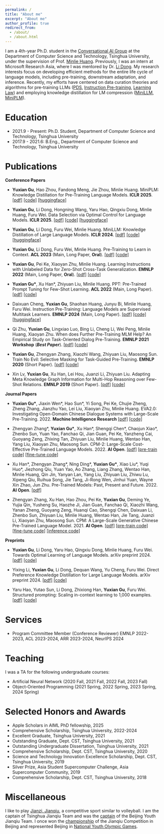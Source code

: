 ```yaml
---
permalink: /
title: "About me"
excerpt: "About me"
author_profile: true
redirect_from: 
  - /about/
  - /about.html
---
```


I am a 4th-year Ph.D. student in the [Conversational AI Group](http://coai.cs.tsinghua.edu.cn/) at the Department of Computer Science and Technology, Tsinghua University, 
under the supervision of Prof. [Minlie Huang](http://coai.cs.tsinghua.edu.cn/hml). 
Previously, I was an intern at Microsoft Research Asia, where I was mentored by Dr. [Li Dong](https://dong.li/). 
My research interests focus on developing efficient methods for the entire life cycle of language models, including pre-training, downstream adaptation, and inference.
Recently, my efforts have centered on data curation theories and algorithms for pre-training LLMs ([PDS](https://arxiv.org/pdf/2410.07064.pdf), [Instruction Pre-training](https://arxiv.org/pdf/2406.14491), [Learning Law](https://arxiv.org/pdf/2402.17759.pdf)) and employing knowledge distillation for LM compression ([MiniLLM](https://arxiv.org/abs/2306.08543), [MiniPLM](https://arxiv.org/pdf/2410.17215.pdf)).

Education
======

+ 2021.9 - Present: Ph.D. Student, Department of Computer Science and Technology, Tsinghua University
+ 2017.9 - 2021.6: B.Eng., Department of Computer Science and Technology, Tsinghua University

Publications
======

**Conference Papers**

+ **Yuxian Gu**, Hao Zhou, Fandong Meng, Jie Zhou, Minlie Huang. MiniPLM: Knowledge Distillation for Pre-Training Language Models. **ICLR 2025**. [[pdf]](https://arxiv.org/pdf/2410.17215.pdf) [[code]](https://github.com/thu-coai/MiniPLM) [[huggingface]](https://huggingface.co/MiniLLM)

+ **Yuxian Gu**, Li Dong, Hongning Wang, Yaru Hao, Qingxiu Dong, Minlie Huang, Furu Wei. Data Selection via Optimal Control for Language Models. **ICLR 2025**. [[pdf]](https://arxiv.org/pdf/2410.07064.pdf) [[code]](https://github.com/microsoft/LMOps/tree/main/data_selection) [[huggingface]](https://huggingface.co/Data-Selection)

+ **Yuxian Gu**, Li Dong, Furu Wei, Minlie Huang. MiniLLM: Knowledge Distillation of Large Language Models. **ICLR 2024**. [[pdf]](https://arxiv.org/abs/2306.08543) [[code]](https://aka.ms/MiniLLM) [[huggingface]](https://huggingface.co/MiniLLM)

+ **Yuxian Gu**, Li Dong, Furu Wei, Minlie Huang. Pre-Training to Learn in Context. **ACL 2023** (Main, Long Paper, **Oral**). [[pdf]](https://arxiv.org/pdf/2305.09137.pdf) [[code]](https://github.com/thu-coai/PICL)

+ **Yuxian Gu**, Pei Ke, Xiaoyan Zhu, Minlie Huang. Learning Instructions with Unlabeled Data for Zero-Shot Cross-Task Generalization. **EMNLP 2022** (Main, Long Paper, **Oral**). [[pdf]](https://arxiv.org/pdf/2210.09175.pdf) [[code]](https://github.com/thu-coai/UDIT)

+ **Yuxian Gu\***, Xu Han\*, Zhiyuan Liu, Minlie Huang. PPT: Pre-Trained Prompt Tuning for Few-Shot Learning. **ACL 2022** (Main, Long Paper). [[pdf]](https://aclanthology.org/2022.acl-long.576.pdf) [[code]](https://github.com/thu-coai/PPT)

+ Daixuan Cheng, **Yuxian Gu**, Shaohan Huang, Junyu Bi, Minlie Huang, Furu Wei. Instruction Pre-Training: Language Models are Supervised Multitask Learners. **EMNLP 2024** (Main, Long Paper). [[pdf]](https://arxiv.org/pdf/2406.14491) [[code]](https://github.com/microsoft/LMOps/tree/main/instruction_pretrain) [[huggingface]](https://huggingface.co/instruction-pretrain)

+ Qi Zhu, **Yuxian Gu**, Lingxiao Luo, Bing Li, Cheng Li, Wei Peng, Minlie Huang, Xiaoyan Zhu. When does Further Pre-Training MLM Help? An Empirical Study on Task-Oriented Dialog Pre-Training. **EMNLP 2021 Workshop** (***Best Paper***). [[pdf]](https://aclanthology.org/2021.insights-1.9.pdf) [[code]](https://github.com/zqwerty/ToDDAPT)

+ **Yuxian Gu**, Zhengyan Zhang, Xiaozhi Wang, Zhiyuan Liu, Maosong Sun. Train No Evil: Selective Masking for Task-Guided Pre-Training. **EMNLP 2020** (Short Paper). [[pdf]](https://aclanthology.org/2020.emnlp-main.566.pdf) [[code]](https://github.com/thunlp/SelectiveMasking)

+ Xin Lv, **Yuxian Gu**, Xu Han, Lei Hou, Juanzi Li, Zhiyuan Liu. Adapting Meta Knowledge Graph Information for Multi-Hop Reasoning over Few-Shot Relations. **EMNLP 2019** (Short Paper). [[pdf]](https://aclanthology.org/D19-1334.pdf) [[code]](https://github.com/THU-KEG/MetaKGR)

**Journal Papers**

+ **Yuxian Gu\***, Jiaxin Wen\*, Hao Sun\*, Yi Song, Pei Ke, Chujie Zheng, Zheng Zhang, Jianzhu Yao, Lei Liu, Xiaoyan Zhu, Minlie Huang. EVA2.0: Investigating Open-Domain Chinese Dialogue Systems with Large-Scale Pre-Training. 2022. **Machine Intelligence Research** [[pdf]](https://link.springer.com/article/10.1007/s11633-022-1387-3) [[code]](https://github.com/thu-coai/EVA/)

+ Zhengyan Zhang\*, **Yuxian Gu\***, Xu Han\*, Shengqi Chen\*, Chaojun Xiao\*, Zhenbo Sun, Yuan Yao, Fanchao Qi, Jian Guan, Pei Ke, Yanzheng Cai, Guoyang Zeng, Zhixing Tan, Zhiyuan Liu, Minlie Huang, Wentao Han, Yang Liu, Xiaoyan Zhu, Maosong Sun. CPM-2: Large-Scale Cost-Effective Pre-Trained Language Models. 2022. **AI Open**. [[pdf]](https://www.sciencedirect.com/science/article/pii/S2666651021000310/pdfft?md5=46efc536c128aefd0ff69139f8627ddb&pid=1-s2.0-S2666651021000310-main.pdf) [[pre-train code]](https://github.com/TsinghuaAI/CPM-2-Pretrain) [[fine-tune code]](https://github.com/TsinghuaAI/CPM-1-Finetune)

+ Xu Han\*, Zhengyan Zhang\*, Ning Ding\*, **Yuxian Gu\***, Xiao Liu\*, Yuqi Huo\*, Jiezhong Qiu, Yuan Yao, Ao Zhang, Liang Zhang, Wentao Han, Minlie Huang, Qin Jin, Yanyan Lan, Yang Liu, Zhiyuan Liu, Zhiwu Lu, Xipeng Qiu, Ruihua Song, Jie Tang, Ji-Rong Wen, Jinhui Yuan, Wayne Xin Zhao, Jun Zhu. Pre-Trained Models: Past, Present and Future. 2022. **AI Open**. [[pdf]](https://www.sciencedirect.com/science/article/pii/S2666651021000231/pdfft?md5=e87250d675adde41b6836aed4df648b4&pid=1-s2.0-S2666651021000231-main.pdf)

+ Zhengyan Zhang, Xu Han, Hao Zhou, Pei Ke, **Yuxian Gu**, Deming Ye, Yujia Qin, Yusheng Su, Haozhe Ji, Jian Guan, Fanchao Qi, Xiaozhi Wang, Yanan Zheng, Guoyang Zeng, Huanqi Cao, Shengqi Chen, Daixuan Li, Zhenbo Sun, Zhiyuan Liu, Minlie Huang, Wentao Han, Jie Tang, Juanzi Li, Xiaoyan Zhu, Maosong Sun. CPM: A Large-Scale Generative Chinese Pre-Trained Language Model. 2021. **AI Open**. [[pdf]](https://www.sciencedirect.com/science/article/pii/S266665102100019X/pdfft?md5=c9c82038f6f237b8708270ed0fbbf80b&pid=1-s2.0-S266665102100019X-main.pdf) [[pre-train code]](https://github.com/TsinghuaAI/CPM-1-Pretrain) [[fine-tune code]](https://github.com/TsinghuaAI/CPM-1-Finetune) [[inference code]](https://github.com/TsinghuaAI/CPM-1-Generate)

**Preprints**

+ **Yuxian Gu**, Li Dong, Yaru Hao, Qingxiu Dong, Minlie Huang, Furu Wei. Towards Optimal Learning of Language Models. arXiv preprint 2024. [[pdf]](https://arxiv.org/pdf/2402.17759.pdf) [[code]](https://github.com/microsoft/LMOps/tree/main/learning_law)

+ Yixing Li, **Yuxian Gu**, Li Dong, Dequan Wang, Yu Cheng, Furu Wei. Direct Preference Knowledge Distillation for Large Language Models. arXiv preprint 2024. [[pdf]](https://arxiv.org/pdf/2406.19774.pdf) [[code]](https://github.com/microsoft/LMOps/tree/main/dpkd)

+ Yaru Hao, Yutao Sun, Li Dong, Zhixiong Han, **Yuxian Gu**, Furu Wei. Structured prompting: Scaling in-context learning to 1,000 examples. [[pdf]](https://arxiv.org/pdf/2212.06713.pdf) [[code]](https://github.com/microsoft/LMOps/tree/main/structured_prompting/)

Services
======
+ Program Committee Member (Conference Reviewer) EMNLP 2022-2023, ACL 2023-2024, ARR 2023-2024, NeurIPS 2024

Teaching
======
I was a TA for the following undergraduate courses:

+ Artificial Neural Network (2020 Fall, 2021 Fall, 2022 Fall, 2023 Fall)
+ Object-Oriented Programming (2021 Spring, 2022 Spring, 2023 Spring, 2024 Spring)

Selected Honors and Awards
======

+ Apple Scholars in AIML PhD fellowship, 2025
+ Comprehensive Scholarship, Tsinghua University, 2022-2024
+ Excellent Graduate, Tsinghua University, 2021
+ Outstanding Graduate, Dept. CST, Tsinghua University, 2021
+ Outstanding Undergraduate Dissertation, Tsinghua University, 2021
+ Comprehensive Scholarship, Dept. CST, Tsinghua University, 2020
+ Science and Technology Innovation Excellence Scholarship, Dept. CST, Tsinghua University, 2019
+ Silver Prize, Asia Student Supercomputer Challenge, Asia Supercomputer Community, 2019
+ Comprehensive Scholarship, Dept. CST, Tsinghua University, 2018

Miscellaneous
======

I like to play [Jianzi, Jianqiu](https://en.wikipedia.org/wiki/Jianzi), a competitive sport similar to volleyball. I am the captain of Tsinghua Jianqiu Team and was the [captain](/images/jianqiu.JPG) of the Beijing Youth Jianqiu Team. I once won the [championship](/images/champion.JPG) of the Jianqiu Competition in Beijing and represented Beijing in [National Youth Olympic Games](https://zh.wikipedia.org/wiki/%E4%B8%AD%E5%8D%8E%E4%BA%BA%E6%B0%91%E5%85%B1%E5%92%8C%E5%9B%BD%E5%AD%A6%E7%94%9F%EF%BC%88%E9%9D%92%E5%B9%B4%EF%BC%89%E8%BF%90%E5%8A%A8%E4%BC%9A).

<!-- I have also created [a set of Jupyter notebooks](https://github.com/academicpages/academicpages.github.io/tree/master/markdown_generator
) that converts a CSV containing structured data about talks or presentations into individual markdown files that will be properly formatted for the academicpages template. The sample CSVs in that directory are the ones I used to create my own personal website at stuartgeiger.com. My usual workflow is that I keep a spreadsheet of my publications and talks, then run the code in these notebooks to generate the markdown files, then commit and push them to the GitHub repository.

How to edit your site's GitHub repository
------
Many people use a git client to create files on their local computer and then push them to GitHub's servers. If you are not familiar with git, you can directly edit these configuration and markdown files directly in the github.com interface. Navigate to a file (like [this one](https://github.com/academicpages/academicpages.github.io/blob/master/_talks/2012-03-01-talk-1.md) and click the pencil icon in the top right of the content preview (to the right of the "Raw | Blame | History" buttons). You can delete a file by clicking the trashcan icon to the right of the pencil icon. You can also create new files or upload files by navigating to a directory and clicking the "Create new file" or "Upload files" buttons. 

Example: editing a markdown file for a talk
![Editing a markdown file for a talk](/images/editing-talk.png)

For more info
------
More info about configuring academicpages can be found in [the guide](https://academicpages.github.io/markdown/). The [guides for the Minimal Mistakes theme](https://mmistakes.github.io/minimal-mistakes/docs/configuration/) (which this theme was forked from) might also be helpful. -->
